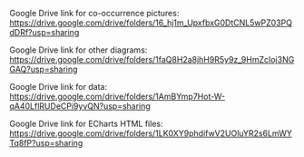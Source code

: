 Google Drive link for co-occurrence pictures: https://drive.google.com/drive/folders/16_hj1m_UpxfbxG0DtCNL5wPZ03PQdDRf?usp=sharing

Google Drive link for other diagrams: https://drive.google.com/drive/folders/1faQ8H2a8jhH9R5y9z_9HmZcIoj3NGGAQ?usp=sharing

Google Drive link for data: https://drive.google.com/drive/folders/1AmBYmp7Hot-W-qA40LflRUDeCPi9yvQN?usp=sharing

Google Drive link for ECharts HTML files: https://drive.google.com/drive/folders/1LK0XY9phdifwV2UOluYR2s6LmWYTq8fP?usp=sharing
